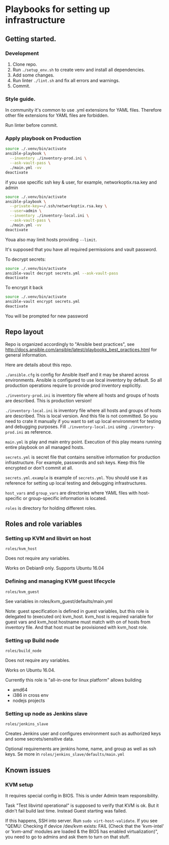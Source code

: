 # Playbooks for setting up infrastructure

## Getting started.

### Development

1. Clone repo.
2. Run `./setup_env.sh` to create venv and install all dependencies.
3. Add some changes.
4. Run linter `./lint.sh` and fix all errors and warnings.
5. Commit.

### Style guide.

In community it's common to use .yml extensions for YAML files.
Therefore other file extensions for YAML files are forbidden.

Run linter before commit.

### Apply playbook on Production

```bash
source ./.venv/bin/activate
ansible-playbook \
  --inventory ./inventory-prod.ini \
  --ask-vault-pass \
  ./main.yml -vv
deactivate
```

if you use specific ssh key & user, for example, networkoptix.rsa.key and admin

```bash
source ./.venv/bin/activate
ansible-playbook \
  --private-key=~/.ssh/networkoptix.rsa.key \
  --user=admin \
  --inventory ./inventory-local.ini \
  --ask-vault-pass \
  ./main.yml -vv
deactivate
```

Youa also may limit hosts providing `--limit`.

It's supposed that you have all required permissions and vault password.

To decrypt secrets:

```bash
source ./.venv/bin/activate
ansible-vault decrypt secrets.yml --ask-vault-pass
deactivate
```

To encrypt it back

```bash
source ./.venv/bin/activate
ansible-vault encrypt secrets.yml
deactivate
```

You will be prompted for new password

## Repo layout

Repo is organized accordingly to "Ansible best practices", see
http://docs.ansible.com/ansible/latest/playbooks_best_practices.html
for general information.

Here are details about this repo.

`./ansible.cfg` is config for Ansible itself and it may be shared across
environments. Ansible is configured to use local inventory by default.
So all production operations require to provide prod inventory explicitly.

`./inventory-prod.ini` is inventory file where all hosts and groups of hosts are
described. This is production version!

`./inventory-local.ini` is inventory file where all hosts and groups of hosts are
described. This is local version. And this file is not committed. So you need to
crate it manually if you want to set up local environment for testing and
debugging purposes. Fill `./inventory-local.ini` using `./inventory-prod.ini`
as reference.

`main.yml` is play and main entry point. Execution of this play means running
entire playbook on all managed hosts.

`secrets.yml` is secret file that contains sensitive information for production
infrastructure. For example, passwords and ssh keys. Keep this file encrypted or
don't commit at all.

`secrets.yml.example` is example of `secrets.yml`. You should use it as
reference for setting up local testing and debugging infrastructures.

`host_vars` and `group_vars` are directories where YAML files with host-specific
or group-specific information is located.

`roles` is directory for holding different roles.

## Roles and role variables

### Setting up KVM and libvirt on host

`roles/kvm_host`

Does not require any variables.

Works on Debian9 only. Supports Ubuntu 16.04

### Defining and managing KVM guest lifecycle

`roles/kvm_guest`

See variables in roles/kvm_guest/defaults/main.yml

Note: guest specification is defined in guest variables, but this role is
delegated to (executed on) kvm_host. kvm_host is required variable for guest
vars and kvm_host hostname must match with on of hosts from inventory file.
And that host must be provisioned with kvm_host role.

### Setting up Build node

`roles/build_node`

Does not require any variables.

Works on Ubuntu 16.04.

Currently this role is "all-in-one for linux platform" allows building

* amd64
* i386 in cross env
* nodejs projects

### Setting up node as Jenkins slave

`roles/jenkins_slave`

Creates Jenkins user and configures environment such as authorized keys and some
secrets/sensitive data.

Optional requirements are jenkins home, name, and group as well as ssh keys.
Se more in `roles/jenkins_slave/defaults/main.yml`

## Known issues

### KVM setup

It requires special config in BIOS. This is under Admin team responsibility.

Task "Test libvirtd operational" is supposed to verify that KVM is ok. But it
didn't fail build last time. Instead Guest starting was failed.

If this happens, SSH into server. Run `sudo virt-host-validate`.
If you see "QEMU: Checking if device /dev/kvm exists: FAIL (Check that the
'kvm-intel' or 'kvm-amd' modules are loaded & the BIOS has enabled
virtualization)", you need to go to admins and ask them to turn on that stuff.
